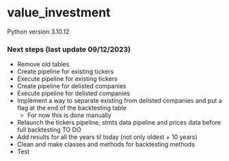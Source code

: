 # value_investment

Python version 3.10.12

### Next steps (last update 09/12/2023)

  - Remove old tables
  - Create pipeline for existing tickers
  - Execute pipeline for existing tickers
  - Create pipeline for delisted companies
  - Execute pipeline for delisted companies
  - Implement a way to separate existing from delisted companies and put a flag at the end of the backtesting table
    - For now this is done manually
  - Relaunch the tickers pipeline, stmts data pipeline and prices data before full backtesting TO DO
  - Add results for all the years til today (not only oldest + 10 years)
  - Clean and make classes and methods for backtesting methods
  - Test